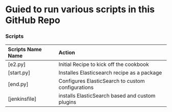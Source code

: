 # Guied to run various scripts in this GitHub Repo

### Scripts
| Scripts Name Name       | Action  | 
|:------------- |:-------------|
| [e2.py]     | Initial Recipe to kick off the cookbook |
| [start.py]     | Installes Elasticsearch recipe as a package |
| [end.py]    | Configures ElasticSearch to custom configurations|
| [jenkinsfile]     | installs ElasticSearch based and custom plugins |

